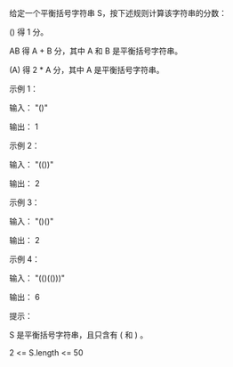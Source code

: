 给定一个平衡括号字符串 S，按下述规则计算该字符串的分数：

() 得 1 分。

AB 得 A + B 分，其中 A 和 B 是平衡括号字符串。

(A) 得 2 * A 分，其中 A 是平衡括号字符串。
 

示例 1：

输入： "()"

输出： 1

示例 2：

输入： "(())"

输出： 2

示例 3：

输入： "()()"

输出： 2

示例 4：

输入： "(()(()))"

输出： 6
 

提示：

S 是平衡括号字符串，且只含有 ( 和 ) 。

2 <= S.length <= 50
